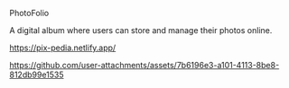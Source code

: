
PhotoFolio

A digital album where users can store and manage their photos online.

https://pix-pedia.netlify.app/

https://github.com/user-attachments/assets/7b6196e3-a101-4113-8be8-812db99e1535

